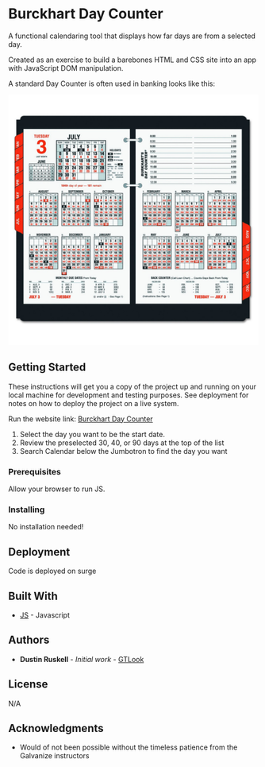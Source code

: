 # Burckhart Day Counter

A functional calendaring tool that displays how far days are from a selected day.

Created as an exercise to build a barebones HTML and CSS site into an app with JavaScript DOM manipulation.

A standard Day Counter is often used in banking looks like this:

![Paper Version](https://raw.githubusercontent.com/Ventronik/DayCounter/master/Example1.jpg)

## Getting Started

These instructions will get you a copy of the project up and running on your local machine for development and testing purposes. See deployment for notes on how to deploy the project on a live system.

Run the website link:  [Burckhart Day Counter](soft-camera.surge.sh)

1. Select the day you want to be the start date.
2. Review the preselected 30, 40, or 90 days at the top of the list
3. Search Calendar below the Jumbotron to find the day you want

### Prerequisites

Allow your browser to run JS.

### Installing

No installation needed!

## Deployment

Code is deployed on surge

## Built With

* [JS](https://www.javascript.com/) - Javascript

## Authors

* **Dustin Ruskell** - *Initial work* - [GTLook](https://github.com/Ventronik)

## License

N/A

## Acknowledgments

* Would of not been possible without the timeless patience from the Galvanize instructors
